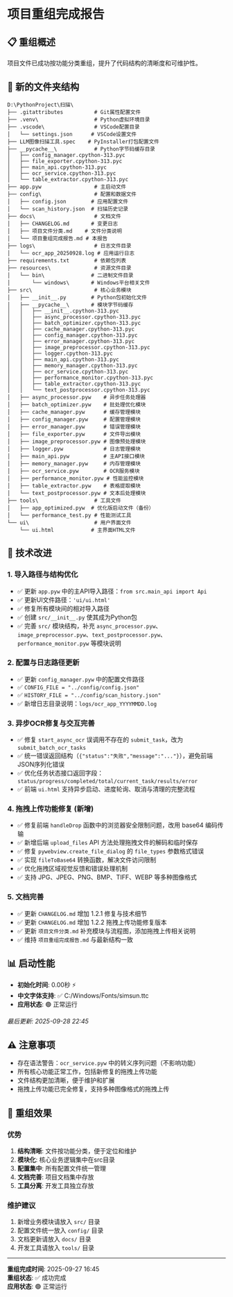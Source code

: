 # 项目重组完成报告


## 📋 重组概述
项目文件已成功按功能分类重组，提升了代码结构的清晰度和可维护性。

## 📁 新的文件夹结构

```
D:\PythonProject\扫描\
├── .gitattributes          # Git属性配置文件
├── .venv\                  # Python虚拟环境目录
├── .vscode\                # VSCode配置目录
│   └── settings.json      # VSCode设置文件
├── LLM图像扫描工具.spec    # PyInstaller打包配置文件
├── __pycache__\            # Python字节码缓存目录
│   ├── config_manager.cpython-313.pyc
│   ├── file_exporter.cpython-313.pyc
│   ├── main_api.cpython-313.pyc
│   ├── ocr_service.cpython-313.pyc
│   └── table_extractor.cpython-313.pyc
├── app.pyw                 # 主启动文件
├── config\                 # 配置和数据文件
│   ├── config.json        # 应用配置文件
│   └── scan_history.json  # 扫描历史记录
├── docs\                   # 文档文件
│   ├── CHANGELOG.md       # 变更日志
│   ├── 项目文件分类.md    # 文件分类说明
│   └── 项目重组完成报告.md # 本报告
├── logs\                   # 日志文件目录
│   └── ocr_app_20250928.log # 应用运行日志
├── requirements.txt        # 依赖包列表
├── resources\              # 资源文件目录
│   └── bin\               # 二进制文件目录
│       └── windows\       # Windows平台相关文件
├── src\                    # 核心业务模块
│   ├── __init__.py        # Python包初始化文件
│   ├── __pycache__\       # 模块字节码缓存
│   │   ├── __init__.cpython-313.pyc
│   │   ├── async_processor.cpython-313.pyc
│   │   ├── batch_optimizer.cpython-313.pyc
│   │   ├── cache_manager.cpython-313.pyc
│   │   ├── config_manager.cpython-313.pyc
│   │   ├── error_manager.cpython-313.pyc
│   │   ├── image_preprocessor.cpython-313.pyc
│   │   ├── logger.cpython-313.pyc
│   │   ├── main_api.cpython-313.pyc
│   │   ├── memory_manager.cpython-313.pyc
│   │   ├── ocr_service.cpython-313.pyc
│   │   ├── performance_monitor.cpython-313.pyc
│   │   ├── table_extractor.cpython-313.pyc
│   │   └── text_postprocessor.cpython-313.pyc
│   ├── async_processor.pyw    # 异步任务处理器
│   ├── batch_optimizer.pyw    # 批处理优化模块
│   ├── cache_manager.pyw      # 缓存管理模块
│   ├── config_manager.pyw     # 配置管理模块
│   ├── error_manager.pyw      # 错误管理模块
│   ├── file_exporter.pyw      # 文件导出模块
│   ├── image_preprocessor.pyw # 图像预处理模块
│   ├── logger.pyw             # 日志管理模块
│   ├── main_api.pyw           # 主API接口模块
│   ├── memory_manager.pyw     # 内存管理模块
│   ├── ocr_service.pyw        # OCR服务模块
│   ├── performance_monitor.pyw # 性能监控模块
│   ├── table_extractor.pyw    # 表格提取模块
│   └── text_postprocessor.pyw # 文本后处理模块
├── tools\                  # 工具文件
│   ├── app_optimized.pyw  # 优化版启动文件（备份）
│   └── performance_test.py # 性能测试工具
└── ui\                     # 用户界面文件
    └── ui.html            # 主界面HTML文件
```

## 🔧 技术改进

### 1. 导入路径与结构优化
- ✅ 更新 `app.pyw` 中的主API导入路径：`from src.main_api import Api`
- ✅ 更新UI文件路径：`'ui/ui.html'`
- ✅ 修复所有模块间的相对导入路径
- ✅ 创建 `src/__init__.py` 使其成为Python包
- ✅ 完善 `src/` 模块结构，补充 `async_processor.pyw`、`image_preprocessor.pyw`、`text_postprocessor.pyw`、`performance_monitor.pyw` 等模块说明

### 2. 配置与日志路径更新
- ✅ 更新 `config_manager.pyw` 中的配置文件路径
- ✅ `CONFIG_FILE = "../config/config.json"`
- ✅ `HISTORY_FILE = "../config/scan_history.json"`
- ✅ 新增日志目录说明：`logs/ocr_app_YYYYMMDD.log`

### 3. 异步OCR修复与交互完善
- ✅ 修复 `start_async_ocr` 误调用不存在的 `submit_task`，改为 `submit_batch_ocr_tasks`
- ✅ 统一错误返回结构（`{"status":"失败","message":"..."}`），避免前端JSON序列化错误
- ✅ 优化任务状态接口返回字段：`status/progress/completed/total/current_task/results/error`
- ✅ 前端 `ui.html` 支持异步启动、进度轮询、取消与清理的完整流程

### 4. 拖拽上传功能修复 (新增)
- ✅ 修复前端 `handleDrop` 函数中的浏览器安全限制问题，改用 base64 编码传输
- ✅ 新增后端 `upload_files` API 方法处理拖拽文件的解码和临时保存
- ✅ 修复 `pywebview.create_file_dialog` 的 `file_types` 参数格式错误
- ✅ 实现 `fileToBase64` 转换函数，解决文件访问限制
- ✅ 优化拖拽区域视觉反馈和错误处理机制
- ✅ 支持 JPG、JPEG、PNG、BMP、TIFF、WEBP 等多种图像格式

### 5. 文档完善
- ✅ 更新 `CHANGELOG.md` 增加 1.2.1 修复与技术细节
- ✅ 更新 `CHANGELOG.md` 增加 1.2.2 拖拽上传功能修复版本
- ✅ 更新 `项目文件分类.md` 补充模块与流程图，添加拖拽上传相关说明
- ✅ 维持 `项目重组完成报告.md` 与最新结构一致

## 📊 启动性能
- **初始化时间**: 0.00秒 ⚡
- **中文字体支持**: ✅ C:/Windows/Fonts/simsun.ttc
- **应用状态**: 🟢 正常运行

*最后更新: 2025-09-28 22:45*

## ⚠️ 注意事项
- 存在语法警告：`ocr_service.pyw` 中的转义序列问题（不影响功能）
- 所有核心功能正常工作，包括新修复的拖拽上传功能
- 文件结构更加清晰，便于维护和扩展
- 拖拽上传功能已完全修复，支持多种图像格式的拖拽上传

## 🎯 重组效果

### 优势
1. **结构清晰**: 文件按功能分类，便于定位和维护
2. **模块化**: 核心业务逻辑集中在src目录
3. **配置集中**: 所有配置文件统一管理
4. **文档完善**: 项目文档集中存放
5. **工具分离**: 开发工具独立存放

### 维护建议
1. 新增业务模块请放入 `src/` 目录
2. 配置文件统一放入 `config/` 目录
3. 文档更新请放入 `docs/` 目录
4. 开发工具请放入 `tools/` 目录

---
**重组完成时间**: 2025-09-27 16:45  
**重组状态**: ✅ 成功完成  
**应用状态**: 🟢 正常运行